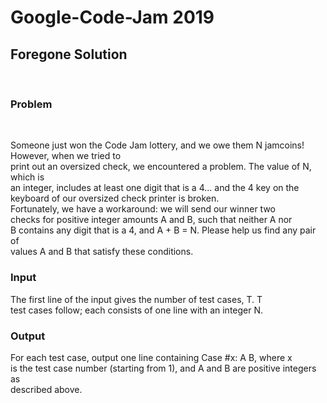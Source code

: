 # Google-Code-Jam 2019<br>
<h2>Foregone Solution</h2> <br>

<h3>Problem</h3> <br>
<p>Someone just won the Code Jam lottery, and we owe them N jamcoins! However, when we tried to <br>
print out an oversized check, we encountered a problem. The value of N, which is </br>
an integer, includes at least one digit that is a 4... and the 4 key on the </br>
keyboard of our oversized check printer is broken.
<br>
Fortunately, we have a workaround: we will send our winner two <br>
checks for positive integer amounts A and B, such that neither A nor <br>
B contains any digit that is a 4, and A + B = N. Please help us find any pair of <br>
values A and B that satisfy these conditions.<br>
</p>
<h3>Input</h3>

<p>The first line of the input gives the number of test cases, T. T <br>
test cases follow; each consists of one line with an integer N. <br></p>

<h3>Output</h3>

<p>For each test case, output one line containing Case #x: A B, where x <br>
is the test case number (starting from 1), and A and B are positive integers as <br> 
described above. <br>